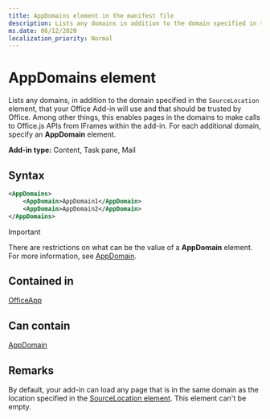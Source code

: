 ```yaml
---
title: AppDomains element in the manifest file
description: Lists any domains in addition to the domain specified in the `SourceLocation` element that your Office Add-in will use and should be trusted by Office.
ms.date: 06/12/2020
localization_priority: Normal
---
```


# AppDomains element

Lists any domains, in addition to the domain specified in the `SourceLocation` element, that your Office Add-in will use and that should be trusted by Office. Among other things, this enables pages in the domains to make calls to Office.js APIs from IFrames within the add-in. For each additional domain, specify an **AppDomain** element.

 **Add-in type:** Content, Task pane, Mail

## Syntax

```XML
<AppDomains>
    <AppDomain>AppDomain1</AppDomain>
    <AppDomain>AppDomain2</AppDomain>
</AppDomains>
```

> [!IMPORTANT]
> There are restrictions on what can be the value of a **AppDomain** element. For more information, see [AppDomain](appdomain.md).

## Contained in

[OfficeApp](officeapp.md)

## Can contain

[AppDomain](appdomain.md)

## Remarks

By default, your add-in can load any page that is in the same domain as the location specified in the [SourceLocation element](sourcelocation.md). This element can't be empty.
